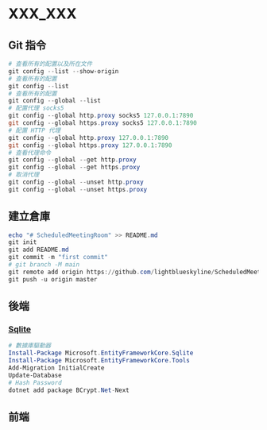 # XXX_XXX

## Git 指令

```PowerShell
# 查看所有的配置以及所在文件
git config --list --show-origin
# 查看所有的配置
git config --list
# 查看所有的配置
git config --global --list
# 配置代理 socks5
git config --global http.proxy socks5 127.0.0.1:7890
git config --global https.proxy socks5 127.0.0.1:7890
# 配置 HTTP 代理
git config --global http.proxy 127.0.0.1:7890
git config --global https.proxy 127.0.0.1:7890
# 查看代理命令
git config --global --get http.proxy
git config --global --get https.proxy
# 取消代理
git config --global --unset http.proxy
git config --global --unset https.proxy
```

## 建立倉庫

```PowerShell
echo "# ScheduledMeetingRoom" >> README.md
git init
git add README.md
git commit -m "first commit"
# git branch -M main
git remote add origin https://github.com/lightblueskyline/ScheduledMeetingRoom.git
git push -u origin master
```

## 後端

### [Sqlite](https://learn.microsoft.com/en-us/ef/core/get-started/overview/first-app?tabs=visual-studio)

```PowerShell
# 數據庫驅動器
Install-Package Microsoft.EntityFrameworkCore.Sqlite
Install-Package Microsoft.EntityFrameworkCore.Tools
Add-Migration InitialCreate
Update-Database
# Hash Password
dotnet add package BCrypt.Net-Next
```

## 前端
